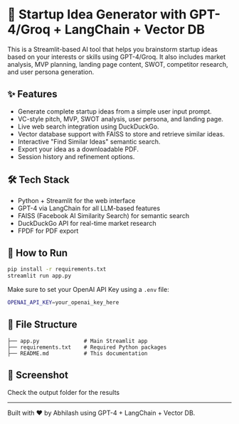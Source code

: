 
# 🚀 Startup Idea Generator with GPT-4/Groq + LangChain + Vector DB 

This is a Streamlit-based AI tool that helps you brainstorm startup ideas based on your interests or skills using GPT-4/Groq. It also includes market analysis, MVP planning, landing page content, SWOT, competitor research, and user persona generation.


## ✨ Features

- Generate complete startup ideas from a simple user input prompt.
- VC-style pitch, MVP, SWOT analysis, user persona, and landing page.
- Live web search integration using DuckDuckGo.
- Vector database support with FAISS to store and retrieve similar ideas.
- Interactive "Find Similar Ideas" semantic search.
- Export your idea as a downloadable PDF.
- Session history and refinement options.

## 🛠️ Tech Stack

- Python + Streamlit for the web interface
- GPT-4 via LangChain for all LLM-based features
- FAISS (Facebook AI Similarity Search) for semantic search
- DuckDuckGo API for real-time market research
- FPDF for PDF export

## 🧪 How to Run

```bash
pip install -r requirements.txt
streamlit run app.py
```

Make sure to set your OpenAI API Key using a `.env` file:

```bash
OPENAI_API_KEY=your_openai_key_here
```

## 📂 File Structure

```
├── app.py              # Main Streamlit app
├── requirements.txt    # Required Python packages
├── README.md           # This documentation
```

## 📸 Screenshot

Check the output folder for the results

---

Built with ❤️ by Abhilash using GPT-4 + LangChain + Vector DB.
